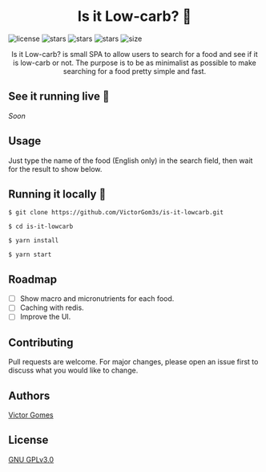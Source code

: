 <h1 align="center">Is it Low-carb? 🚧</h1>

![license](https://img.shields.io/github/license/victorgom3s/is-it-lowcarb)
![stars](https://img.shields.io/github/stars/VictorGom3s/is-it-lowcarb)
![stars](https://img.shields.io/github/forks/VictorGom3s/is-it-lowcarb)
![stars](https://img.shields.io/github/issues/VictorGom3s/is-it-lowcarb)
![size](https://img.shields.io/github/repo-size/VictorGom3s/is-it-lowcarb)

<p align="center">Is it Low-carb? is small SPA to allow users to search for a food and see if it is low-carb or not. The purpose is to be as minimalist as possible to make searching for a food pretty simple and fast.</p>

## See it running live 🎉

<i>Soon</i>

## Usage

Just type the name of the food (English only) in the search field, then wait for the result to show below.

## Running it locally 🚀

```
$ git clone https://github.com/VictorGom3s/is-it-lowcarb.git
```

```
$ cd is-it-lowcarb
```

```
$ yarn install
```

```
$ yarn start
```

## Roadmap

- [ ] Show macro and micronutrients for each food.
- [ ] Caching with redis.
- [ ] Improve the UI.

## Contributing

Pull requests are welcome. For major changes, please open an issue first to discuss what you would like to change.

<!-- Please make sure to update tests as appropriate. -->

## Authors

[Victor Gomes](https://github.com/victorgom3s)

## License

[GNU GPLv3.0](https://choosealicense.com/licenses/gpl-3.0/)
